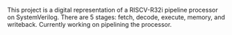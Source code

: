 This project is a digital representation of a RISCV-R32i pipeline processor on SystemVerilog. There are 5 stages: fetch, decode, execute, memory, and writeback. Currently working on pipelining the processor.
